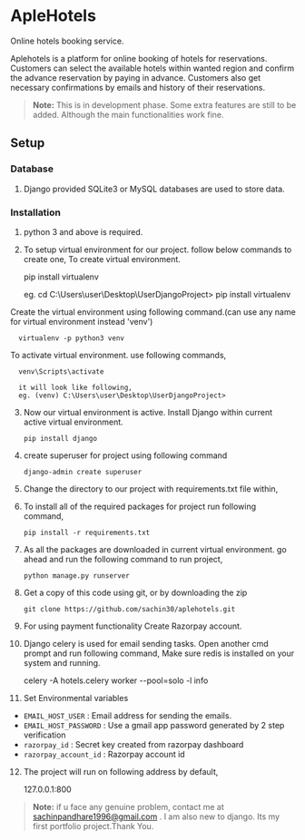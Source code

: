 # ApleHotels
Online hotels booking service.

Aplehotels is a platform for online booking of hotels for reservations. Customers can select the available hotels within wanted region and confirm the advance reservation by paying in advance. Customers also get necessary confirmations by emails and history of their reservations. 
> **Note:** This is in development phase. Some extra features are still to be added. Although the main functionalities work fine.

## Setup

### Database
1. Django provided SQLite3 or MySQL databases are used to store data.

### Installation
1. python 3 and above is required. 
2. To setup virtual environment for our project. follow below commands to create one,
  To create virtual environment.
    
      pip install virtualenv
      
      eg. cd C:\Users\user\Desktop\UserDjangoProject> pip install virtualenv
      
  Create the virtual environment using following command.(can use any name for virtual environment instead 'venv')
  
      virtualenv -p python3 venv
      
  To activate virtual environment. use following commands,
  
      venv\Scripts\activate
      
      it will look like following,
      eg. (venv) C:\Users\user\Desktop\UserDjangoProject>
    
3. Now our virtual environment is active. Install Django within current active virtual environment.
  
       pip install django
      
4. create superuser for project using following command

       django-admin create superuser
      
5. Change the directory to our project with requirements.txt file within,
6. To install all of the required packages for project run following command,

       pip install -r requirements.txt

7. As all the packages are downloaded in current virtual environment. go ahead and run the following command to run project,

       python manage.py runserver
        
8. Get a copy of this code using git, or by downloading the zip

       git clone https://github.com/sachin30/aplehotels.git
    
9. For using payment functionality Create Razorpay account.

10. Django celery is used for email sending tasks. Open another cmd prompt and run following command, Make sure redis is installed on your system and running.

       celery -A  hotels.celery worker --pool=solo -l info

11. Set Environmental variables
   - `EMAIL_HOST_USER`      :   Email address for sending the emails.
   - `EMAIL_HOST_PASSWORD`  :   Use a gmail app password generated by 2 step verification
   - `razorpay_id`          :   Secret key created from razorpay dashboard
   - `razorpay_account_id`  :   Razorpay account id

12. The project will run on following address by default,
    
    127.0.0.1:800
    
> **Note:** if u face any genuine problem, contact me at sachinpandhare1996@gmail.com . I am also new to django. Its my first portfolio project.Thank You.
